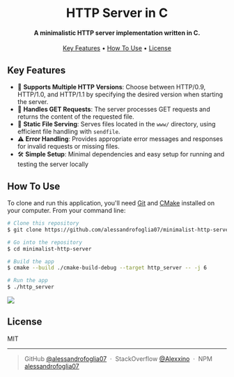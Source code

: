 <h1 align="center">
  <br>
  HTTP Server in C
</h1>

<h4 align="center">A minimalistic HTTP server implementation written in C.</h4>

<p align="center">
  <a href="#key-features">Key Features</a> •
  <a href="#how-to-use">How To Use</a> •
  <a href="#license">License</a>
</p>

## Key Features

* 🚀 **Supports Multiple HTTP Versions**: Choose between HTTP/0.9, HTTP/1.0, and HTTP/1.1 by specifying the desired version
  when starting the server.
* 📄 **Handles GET Requests**: The server processes GET requests and returns the content of the requested file.
* 📂 **Static File Serving**: Serves files located in the `www/` directory, using efficient file handling with `sendfile`.
* ⚠️ **Error Handling**: Provides appropriate error messages and responses for invalid requests or missing files.
* 🛠️ **Simple Setup**: Minimal dependencies and easy setup for running and testing the server locally

## How To Use

To clone and run this application, you'll need [Git](https://git-scm.com) and [CMake](https://cmake.org/)
installed on your computer. From your command line:

```bash
# Clone this repository
$ git clone https://github.com/alessandrofoglia07/minimalist-http-server

# Go into the repository
$ cd minimalist-http-server

# Build the app
$ cmake --build ./cmake-build-debug --target http_server -- -j 6

# Run the app
$ ./http_server
```

<img src="https://cloud-b2znb881c-hack-club-bot.vercel.app/0image.png"></img>

## License

MIT

---

> GitHub [@alessandrofoglia07](https://github.com/alessandrofoglia07) &nbsp;&middot;&nbsp;
> StackOverflow [@Alexxino](https://stackoverflow.com/users/21306952/alexxino) &nbsp;&middot;&nbsp;
> NPM [alessandrofoglia07](https://www.npmjs.com/~alessandrofoglia07)
